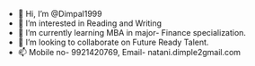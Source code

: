- 👋 Hi, I’m @Dimpal1999
- 👀 I’m interested in Reading and Writing
- 🌱 I’m currently learning MBA in major- Finance specialization.
- 💞️ I’m looking to collaborate on Future Ready Talent.
- 📫 Mobile no- 9921420769, Email- natani.dimple2gmail.com

<!---
Dimpal1999/Dimpal1999 is a ✨ special ✨ repository because its `README.md` (this file) appears on your GitHub profile.
You can click the Preview link to take a look at your changes.
--->
